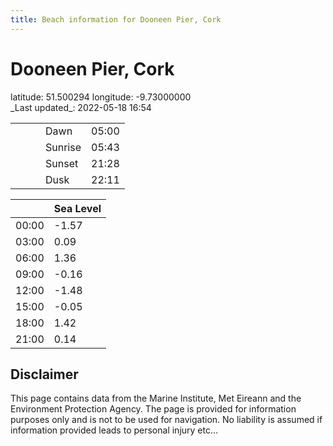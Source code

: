 ```yaml
---
title: Beach information for Dooneen Pier, Cork
---
```

# Dooneen Pier, Cork 

<div class="location-info">latitude: 51.500294 longitude: -9.73000000</div>
<div class="met-eireann-warnings"></div>
_Last updated_: 2022-05-18 16:54

|   |   |   |   |   |
|---|---|---|---|---|
|   |   |   | Dawn  | 05:00 |
|   |   |   | Sunrise  | 05:43 |
|   |   |   | Sunset  | 21:28 |
|   |   |   | Dusk  | 22:11 |

<div></div>

|   | Sea Level  |
|---|---|
| 00:00 | -1.57 |
| 03:00 | 0.09 |
| 06:00 | 1.36 |
| 09:00 | -0.16 |
| 12:00 | -1.48 |
| 15:00 | -0.05 |
| 18:00 | 1.42 |
| 21:00 | 0.14 |

## Disclaimer

This page contains data from the Marine Institute,
Met Eireann and the Environment Protection Agency. The page is provided for
information purposes only and is not to be used for navigation. No liability
is assumed if information provided leads to personal injury etc...